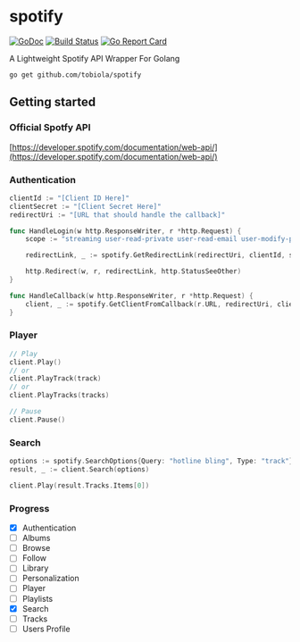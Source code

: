 # spotify

[![GoDoc](https://godoc.org/github.com/tobiola/spotify?status.svg)](https://godoc.org/github.com/tobiola/spotify)
[![Build Status](https://travis-ci.com/tobiola/spotify.svg?branch=master)](https://travis-ci.com/tobiola/spotify)
[![Go Report Card](https://goreportcard.com/badge/github.com/tobiola/spotify)](https://goreportcard.com/report/github.com/tobiola/spotify)

A Lightweight Spotify API Wrapper For Golang

```
go get github.com/tobiola/spotify
```

## Getting started

### Official Spotfy API
[https://developer.spotify.com/documentation/web-api/](https://developer.spotify.com/documentation/web-api/)

### Authentication

````Go
clientId := "[Client ID Here]"
clientSecret := "[Client Secret Here]"
redirectUri := "[URL that should handle the callback]"

func HandleLogin(w http.ResponseWriter, r *http.Request) {
 	scope := "streaming user-read-private user-read-email user-modify-playback-state"

 	redirectLink, _ := spotify.GetRedirectLink(redirectUri, clientId, scope)

 	http.Redirect(w, r, redirectLink, http.StatusSeeOther)
}

func HandleCallback(w http.ResponseWriter, r *http.Request) {
	client, _ := spotify.GetClientFromCallback(r.URL, redirectUri, clientId, clientSecret)
}
````

### Player

````Go
// Play 
client.Play()
// or
client.PlayTrack(track)
// or
client.PlayTracks(tracks)

// Pause
client.Pause()
````

### Search

````Go
options := spotify.SearchOptions{Query: "hotline bling", Type: "track"}
result, _ := client.Search(options)

client.Play(result.Tracks.Items[0])
````

### Progress
- [x] Authentication
- [ ] Albums
- [ ] Browse
- [ ] Follow
- [ ] Library
- [ ] Personalization
- [ ] Player
- [ ] Playlists
- [x] Search
- [ ] Tracks
- [ ] Users Profile
